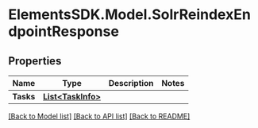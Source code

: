 # ElementsSDK.Model.SolrReindexEndpointResponse

## Properties

Name | Type | Description | Notes
------------ | ------------- | ------------- | -------------
**Tasks** | [**List&lt;TaskInfo&gt;**](TaskInfo.md) |  | 

[[Back to Model list]](../#documentation-for-models) [[Back to API list]](../#documentation-for-api-endpoints) [[Back to README]](../)

